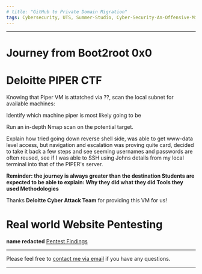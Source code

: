 ```yaml
---
# title: "GitHub to Private Domain Migration"
tags: Cybersecurity, UTS, Summer-Studio, Cyber-Security-An-Offensive-Mindset, CTF, Capture-The-Flag
---
```

___

# **Journey from Boot2root 0x0**

# Deloitte PIPER CTF
Knowing that Piper VM is attatched via ??, scan the local subnet for available machines:

Identify which machine piper is most likely going to be

Run an in-depth Nmap scan on the potential target.

Explain how tried going down reverse shell side, was able to get www-data level access, but navigation and escalation was proving quite card, decided to take it back a few steps and see seeming usernames and passwords are often reused, see if I was able to SSH using Johns details from my local terminal into that of the PIPER's server.


**Reminder: the journey is always greater than the destination
Students are expected to be able to explain:
Why they did what they did
Tools they used
Methodologies**



Thanks **Deloitte Cyber Attack Team** for providing this VM for us!

# Real world Website Pentesting
**name redacted**
[Pentest Findings](https://github.com/AlwaysExtreme/root9b/blob/master/screenshots/Pentest%20Recon.docx)

---
Please feel free to [contact me via email](mailto:mitchell.l.tuck@student.uts.edu.au) if you have any questions.

<!--more-->

---

